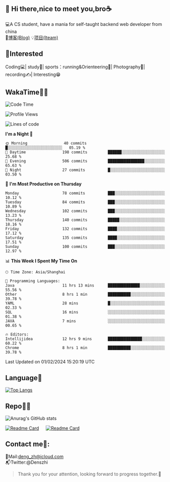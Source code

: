👋 Hi there,nice to meet you,bro☕
---
💻A CS student, have a mania for self-taught backend web developer from china   
📌[博客(Blog)](https://github.com/HealUP/MyBlog)
💡[项目(Iteam)](https://healup.github.io/)

 <!-- waka-box start -->
 <!-- waka-box end -->
 
🧲**Interested**
--
Coding💻| study📖| sports：running&Orienteering🏃‍| Photography📸| recording✍️| Interesting😁

WakaTime👨‍💻
---
<!--START_SECTION:waka-->
![Code Time](http://img.shields.io/badge/Code%20Time-629%20hrs%2025%20mins-blue)

![Profile Views](http://img.shields.io/badge/Profile%20Views-1-blue)

![Lines of code](https://img.shields.io/badge/From%20Hello%20World%20I%27ve%20Written-205.0%20thousand%20lines%20of%20code-blue)

**I'm a Night 🦉** 

```text
🌞 Morning                40 commits          █░░░░░░░░░░░░░░░░░░░░░░░░   05.19 % 
🌆 Daytime                198 commits         ██████░░░░░░░░░░░░░░░░░░░   25.68 % 
🌃 Evening                506 commits         ████████████████░░░░░░░░░   65.63 % 
🌙 Night                  27 commits          █░░░░░░░░░░░░░░░░░░░░░░░░   03.50 % 
```
📅 **I'm Most Productive on Thursday** 

```text
Monday                   78 commits          ███░░░░░░░░░░░░░░░░░░░░░░   10.12 % 
Tuesday                  84 commits          ███░░░░░░░░░░░░░░░░░░░░░░   10.89 % 
Wednesday                102 commits         ███░░░░░░░░░░░░░░░░░░░░░░   13.23 % 
Thursday                 140 commits         █████░░░░░░░░░░░░░░░░░░░░   18.16 % 
Friday                   132 commits         ████░░░░░░░░░░░░░░░░░░░░░   17.12 % 
Saturday                 135 commits         ████░░░░░░░░░░░░░░░░░░░░░   17.51 % 
Sunday                   100 commits         ███░░░░░░░░░░░░░░░░░░░░░░   12.97 % 
```


📊 **This Week I Spent My Time On** 

```text
🕑︎ Time Zone: Asia/Shanghai

💬 Programming Languages: 
Java                     11 hrs 13 mins      ██████████████░░░░░░░░░░░   55.56 % 
Other                    8 hrs 1 min         ██████████░░░░░░░░░░░░░░░   39.78 % 
YAML                     28 mins             █░░░░░░░░░░░░░░░░░░░░░░░░   02.33 % 
SQL                      16 mins             ░░░░░░░░░░░░░░░░░░░░░░░░░   01.38 % 
JAVA                     7 mins              ░░░░░░░░░░░░░░░░░░░░░░░░░   00.65 % 

🔥 Editors: 
Intellijidea             12 hrs 9 mins       ███████████████░░░░░░░░░░   60.22 % 
Chrome                   8 hrs 1 min         ██████████░░░░░░░░░░░░░░░   39.78 % 
```


 Last Updated on 01/02/2024 15:20:19 UTC
<!--END_SECTION:waka-->

Language🚀
---
[![Top Langs](https://github-readme-stats.vercel.app/api/top-langs/?username=HealUP&layout=compact&hide_border=true)](https://github.com/HealUP)

Repo🧑‍💻
---
![Anurag's GitHub stats](https://github-readme-stats.vercel.app/api?username=HealUP&count_private=true&show_icons=true&theme=gruvbox&hide_border=true) 

[![Readme Card](https://github-readme-stats.vercel.app/api/pin/?username=HealUP&repo=InternetEy&theme=transparent)](https://github.com/HealUP/InternetEy) &emsp;
[![Readme Card](https://github-readme-stats.vercel.app/api/pin/?username=HealUP&repo=CampusExperience&theme=transparent)](https://github.com/HealUP/CampusExperience)


Contact me📱:
---
📮Mail:deng_zh@icloud.com  
📬Twitter:@Denszhi  

> Thank you for your attention, looking forward to progress together.🎉
